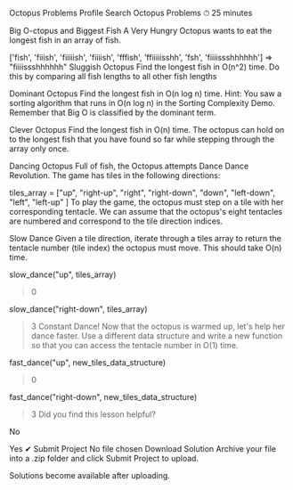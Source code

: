 
Octopus Problems
Profile
Search
Octopus Problems
⏱ 25 minutes

Big O-ctopus and Biggest Fish
A Very Hungry Octopus wants to eat the longest fish in an array of fish.

['fish', 'fiiish', 'fiiiiish', 'fiiiish', 'fffish', 'ffiiiiisshh', 'fsh', 'fiiiissshhhhhh']
=> "fiiiissshhhhhh"
Sluggish Octopus
Find the longest fish in O(n^2) time. Do this by comparing all fish lengths to all other fish lengths

Dominant Octopus
Find the longest fish in O(n log n) time. Hint: You saw a sorting algorithm that runs in O(n log n) in the Sorting Complexity Demo. Remember that Big O is classified by the dominant term.

Clever Octopus
Find the longest fish in O(n) time. The octopus can hold on to the longest fish that you have found so far while stepping through the array only once.

Dancing Octopus
Full of fish, the Octopus attempts Dance Dance Revolution. The game has tiles in the following directions:

tiles_array = ["up", "right-up", "right", "right-down", "down", "left-down", "left",  "left-up" ]
To play the game, the octopus must step on a tile with her corresponding tentacle. We can assume that the octopus's eight tentacles are numbered and correspond to the tile direction indices.

Slow Dance
Given a tile direction, iterate through a tiles array to return the tentacle number (tile index) the octopus must move. This should take O(n) time.

slow_dance("up", tiles_array)
> 0

slow_dance("right-down", tiles_array)
> 3
Constant Dance!
Now that the octopus is warmed up, let's help her dance faster. Use a different data structure and write a new function so that you can access the tentacle number in O(1) time.

fast_dance("up", new_tiles_data_structure)
> 0

fast_dance("right-down", new_tiles_data_structure)
> 3
Did you find this lesson helpful?

No

Yes
✔︎ Submit Project
No file chosen
Download Solution
Archive your file into a .zip folder and click Submit Project to upload.

Solutions become available after uploading.